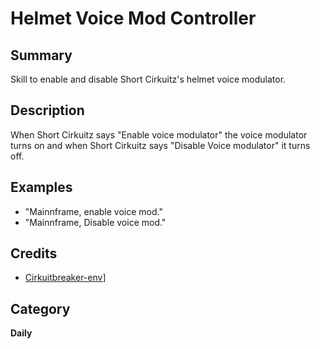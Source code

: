 # Helmet Voice Mod Controller

## Summary

Skill to enable and disable Short Cirkuitz's helmet voice modulator.

## Description

When Short Cirkuitz says "Enable voice modulator" the voice modulator turns on
and when Short Cirkuitz says "Disable Voice modulator" it turns off.

## Examples

- "Mainnframe, enable voice mod."
- "Mainnframe, Disable voice mod."

## Credits

- [Cirkuitbreaker-env](https://cirkuitbreaker-env.systems)]

## Category

**Daily**
